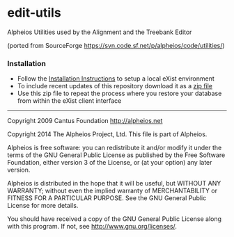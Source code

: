 edit-utils
==========

Alpheios Utilities used by the Alignment and the Treebank Editor

(ported from SourceForge https://svn.code.sf.net/p/alpheios/code/utilities/)



### Installation

- Follow the [Installation
  Instructions](http://alpheios.net/content/installation-alpheios-treebank-editor) to setup a local eXist environment
- To include recent updates of this repository download it as a [zip file](https://github.com/alpheios-project/edit-utils/archive/master.zip)
- Use this zip file to repeat the process where you restore your
  database from within the eXist client interface

--------------
Copyright 2009 Cantus Foundation
http://alpheios.net

Copyright 2014 The Alpheios Project, Ltd.
This file is part of Alpheios.

Alpheios is free software: you can redistribute it and/or modify
it under the terms of the GNU General Public License as published by
the Free Software Foundation, either version 3 of the License, or
(at your option) any later version.

Alpheios is distributed in the hope that it will be useful,
but WITHOUT ANY WARRANTY; without even the implied warranty of
MERCHANTABILITY or FITNESS FOR A PARTICULAR PURPOSE.  See the
GNU General Public License for more details.

You should have received a copy of the GNU General Public License
along with this program.  If not, see <http://www.gnu.org/licenses/>.
